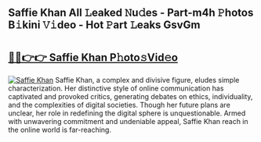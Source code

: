 ## Saffie Khan All 𝙻eaked 𝙽u𝚍es - Part-m4h 𝙿hotos B𝚒kini 𝚅𝚒deo - Hot 𝙿art 𝙻eaks GsvGm

# <h2><a href="http://ld0ssl.urlbe.top/?page=Saffie+Khan">🔗🔗👉👉 Saffie Khan P𝚑oto𝚜Vid𝚎o</a></h2>

[![Saffie Khan](https://i.imgur.com/eBuTRDB.gif)](http://ld0ssl.urlbe.top/?page=Saffie+Khan)
Saffie Khan, a complex and divisive figure, eludes simple characterization. Her distinctive style of online communication has captivated and provoked critics, generating debates on ethics, individuality, and the complexities of digital societies. Though her future plans are unclear, her role in redefining the digital sphere is unquestionable. Armed with unwavering commitment and undeniable appeal, Saffie Khan reach in the online world is far-reaching.
